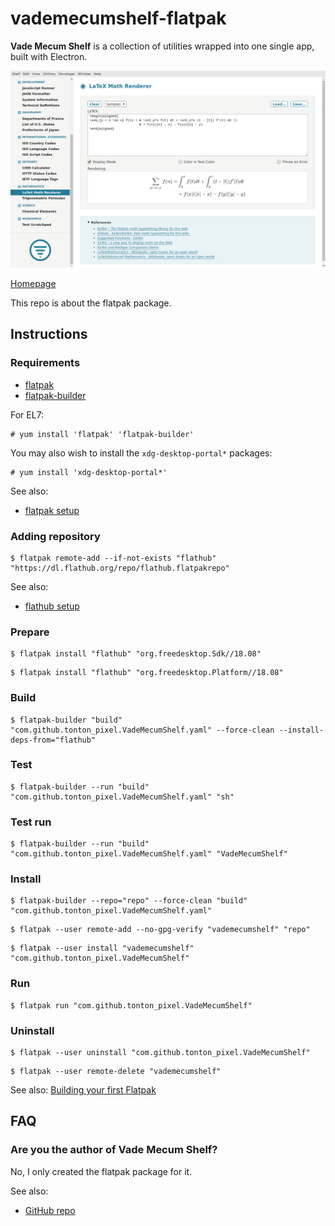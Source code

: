 # vademecumshelf-flatpak

**Vade Mecum Shelf** is a collection of utilities wrapped into one single app, built with Electron.

![vademecumshelf-flatpak screenshot](vademecumshelf-flatpak.png)

[Homepage](https://github.com/tonton-pixel/vade-mecum-shelf)

This repo is about the flatpak package.

## Instructions

### Requirements

* [flatpak](https://github.com/flatpak/flatpak)
* [flatpak-builder](https://github.com/flatpak/flatpak-builder)

For EL7:

```
# yum install 'flatpak' 'flatpak-builder'
```

You may also wish to install the `xdg-desktop-portal*` packages:

```
# yum install 'xdg-desktop-portal*'
```

See also:

* [flatpak setup](https://flatpak.org/setup)

### Adding repository

```
$ flatpak remote-add --if-not-exists "flathub" "https://dl.flathub.org/repo/flathub.flatpakrepo"
```

See also:

* [flathub setup](http://docs.flatpak.org/en/latest/using-flatpak.html#add-a-remote)

### Prepare

```
$ flatpak install "flathub" "org.freedesktop.Sdk//18.08"
```

```
$ flatpak install "flathub" "org.freedesktop.Platform//18.08"
```

### Build

```
$ flatpak-builder "build" "com.github.tonton_pixel.VadeMecumShelf.yaml" --force-clean --install-deps-from="flathub"
```

### Test

```
$ flatpak-builder --run "build" "com.github.tonton_pixel.VadeMecumShelf.yaml" "sh"
```

### Test run

```
$ flatpak-builder --run "build" "com.github.tonton_pixel.VadeMecumShelf.yaml" "VadeMecumShelf"
```

### Install

```
$ flatpak-builder --repo="repo" --force-clean "build" "com.github.tonton_pixel.VadeMecumShelf.yaml"
```

```
$ flatpak --user remote-add --no-gpg-verify "vademecumshelf" "repo"
```

```
$ flatpak --user install "vademecumshelf" "com.github.tonton_pixel.VadeMecumShelf"
```

### Run

```
$ flatpak run "com.github.tonton_pixel.VadeMecumShelf"
```

### Uninstall

```
$ flatpak --user uninstall "com.github.tonton_pixel.VadeMecumShelf"
```

```
$ flatpak --user remote-delete "vademecumshelf"
```

See also: [Building your first Flatpak](http://docs.flatpak.org/en/latest/first-build.html)

## FAQ

### Are you the author of Vade Mecum Shelf?

No, I only created the flatpak package for it.

See also:

* [GitHub repo](https://github.com/tonton-pixel/vade-mecum-shelf)

